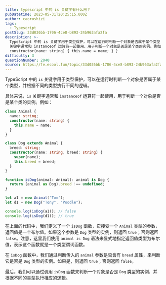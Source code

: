 ```yaml
---
title: typescript 中的 is 关键字有什么用？
pubDatetime: 2023-05-31T20:25:15.000Z
author: caorushizi
tags:
  - Typescript
postSlug: 33d036bb-1706-4ce8-b893-24b963afa2fa
description: >-
  TypeScript 中的 is 关键字用于类型保护，可以在运行时判断一个对象是否属于某个类型，并根据不同的类型执行不同的逻辑。 具体来说，is
  关键字通常和 instanceof 运算符一起使用，用于判断一个对象是否是某个类的实例。例如： class Animal { name: string;
  constructor(name: string) { this.name = name; } }
difficulty: 3
questionNumber: 2040
source: https://fe.ecool.fun/topic/33d036bb-1706-4ce8-b893-24b963afa2fa
---
```


TypeScript 中的 `is` 关键字用于类型保护，可以在运行时判断一个对象是否属于某个类型，并根据不同的类型执行不同的逻辑。

具体来说，`is` 关键字通常和 `instanceof` 运算符一起使用，用于判断一个对象是否是某个类的实例。例如：

```typescript
class Animal {
  name: string;
  constructor(name: string) {
    this.name = name;
  }
}

class Dog extends Animal {
  breed: string;
  constructor(name: string, breed: string) {
    super(name);
    this.breed = breed;
  }
}

function isDog(animal: Animal): animal is Dog {
  return (animal as Dog).breed !== undefined;
}

let a1 = new Animal("Tom");
let d1 = new Dog("Tony", "Poodle");

console.log(isDog(a1)); // false
console.log(isDog(d1)); // true
```

在上面的代码中，我们定义了一个 `isDog` 函数，它接受一个 `Animal` 类型的参数，返回值是一个布尔值。如果这个参数是 `Dog` 类型的实例，则返回 `true`；否则返回 `false`。注意，这里我们使用 `animal is Dog` 语法来显式地指定返回值类型为布尔值，表示这个函数就是一个类型谓词函数。

在 `isDog` 函数中，我们通过判断传入的 `animal` 参数是否含有 `breed` 属性，来判断它是否是 `Dog` 类型的实例。如果是，则返回 `true`；否则返回 `false`。

最后，我们可以通过调用 `isDog` 函数来判断一个对象是否是 `Dog` 类型的实例，并根据不同的类型执行相应的逻辑。
